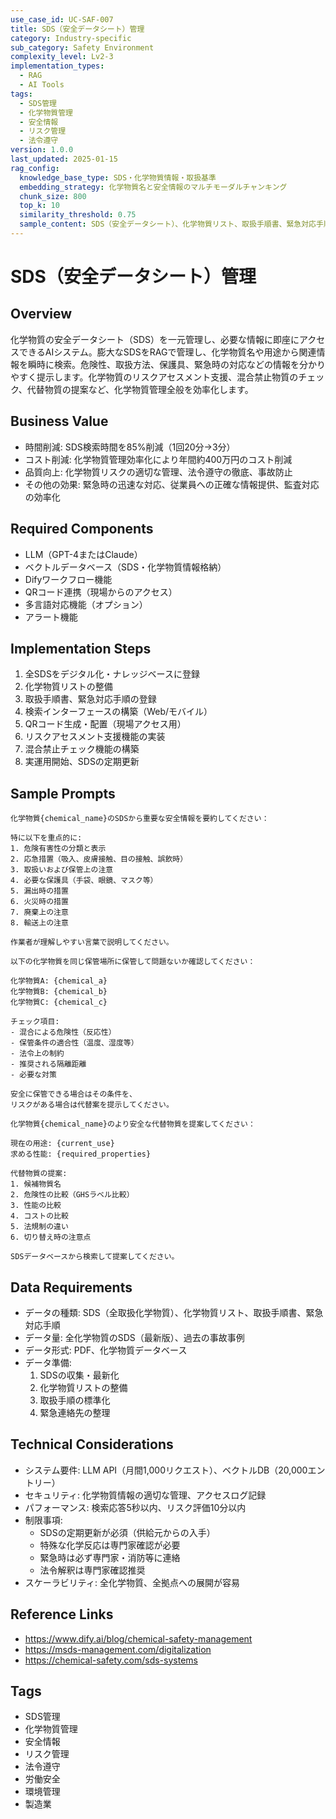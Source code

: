 ```yaml
---
use_case_id: UC-SAF-007
title: SDS（安全データシート）管理
category: Industry-specific
sub_category: Safety Environment
complexity_level: Lv2-3
implementation_types:
  - RAG
  - AI Tools
tags:
  - SDS管理
  - 化学物質管理
  - 安全情報
  - リスク管理
  - 法令遵守
version: 1.0.0
last_updated: 2025-01-15
rag_config:
  knowledge_base_type: SDS・化学物質情報・取扱基準
  embedding_strategy: 化学物質名と安全情報のマルチモーダルチャンキング
  chunk_size: 800
  top_k: 10
  similarity_threshold: 0.75
  sample_content: SDS（安全データシート）、化学物質リスト、取扱手順書、緊急対応手順
---
```


# SDS（安全データシート）管理

## Overview

化学物質の安全データシート（SDS）を一元管理し、必要な情報に即座にアクセスできるAIシステム。膨大なSDSをRAGで管理し、化学物質名や用途から関連情報を瞬時に検索。危険性、取扱方法、保護具、緊急時の対応などの情報を分かりやすく提示します。化学物質のリスクアセスメント支援、混合禁止物質のチェック、代替物質の提案など、化学物質管理全般を効率化します。

## Business Value

- 時間削減: SDS検索時間を85%削減（1回20分→3分）
- コスト削減: 化学物質管理効率化により年間約400万円のコスト削減
- 品質向上: 化学物質リスクの適切な管理、法令遵守の徹底、事故防止
- その他の効果: 緊急時の迅速な対応、従業員への正確な情報提供、監査対応の効率化

## Required Components

- LLM（GPT-4またはClaude）
- ベクトルデータベース（SDS・化学物質情報格納）
- Difyワークフロー機能
- QRコード連携（現場からのアクセス）
- 多言語対応機能（オプション）
- アラート機能

## Implementation Steps

1. 全SDSをデジタル化・ナレッジベースに登録
2. 化学物質リストの整備
3. 取扱手順書、緊急対応手順の登録
4. 検索インターフェースの構築（Web/モバイル）
5. QRコード生成・配置（現場アクセス用）
6. リスクアセスメント支援機能の実装
7. 混合禁止チェック機能の構築
8. 実運用開始、SDSの定期更新

## Sample Prompts

```
化学物質{chemical_name}のSDSから重要な安全情報を要約してください：

特に以下を重点的に:
1. 危険有害性の分類と表示
2. 応急措置（吸入、皮膚接触、目の接触、誤飲時）
3. 取扱いおよび保管上の注意
4. 必要な保護具（手袋、眼鏡、マスク等）
5. 漏出時の措置
6. 火災時の措置
7. 廃棄上の注意
8. 輸送上の注意

作業者が理解しやすい言葉で説明してください。
```

```
以下の化学物質を同じ保管場所に保管して問題ないか確認してください：

化学物質A: {chemical_a}
化学物質B: {chemical_b}
化学物質C: {chemical_c}

チェック項目:
- 混合による危険性（反応性）
- 保管条件の適合性（温度、湿度等）
- 法令上の制約
- 推奨される隔離距離
- 必要な対策

安全に保管できる場合はその条件を、
リスクがある場合は代替案を提示してください。
```

```
化学物質{chemical_name}のより安全な代替物質を提案してください：

現在の用途: {current_use}
求める性能: {required_properties}

代替物質の提案:
1. 候補物質名
2. 危険性の比較（GHSラベル比較）
3. 性能の比較
4. コストの比較
5. 法規制の違い
6. 切り替え時の注意点

SDSデータベースから検索して提案してください。
```

## Data Requirements

- データの種類: SDS（全取扱化学物質）、化学物質リスト、取扱手順書、緊急対応手順
- データ量: 全化学物質のSDS（最新版）、過去の事故事例
- データ形式: PDF、化学物質データベース
- データ準備:
  1. SDSの収集・最新化
  2. 化学物質リストの整備
  3. 取扱手順の標準化
  4. 緊急連絡先の整理

## Technical Considerations

- システム要件: LLM API（月間1,000リクエスト）、ベクトルDB（20,000エントリー）
- セキュリティ: 化学物質情報の適切な管理、アクセスログ記録
- パフォーマンス: 検索応答5秒以内、リスク評価10分以内
- 制限事項:
  - SDSの定期更新が必須（供給元からの入手）
  - 特殊な化学反応は専門家確認が必要
  - 緊急時は必ず専門家・消防等に連絡
  - 法令解釈は専門家確認推奨
- スケーラビリティ: 全化学物質、全拠点への展開が容易

## Reference Links

- https://www.dify.ai/blog/chemical-safety-management
- https://msds-management.com/digitalization
- https://chemical-safety.com/sds-systems

## Tags

- SDS管理
- 化学物質管理
- 安全情報
- リスク管理
- 法令遵守
- 労働安全
- 環境管理
- 製造業
